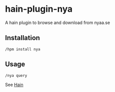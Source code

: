 # hain-plugin-nya
A hain plugin to browse and download from nyaa.se

## Installation

```
/hpm install nya
```

## Usage

```
/nya query
```

See [Hain](https://github.com/appetizermonster/hain)